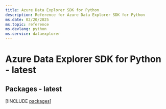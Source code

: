 ```yaml
---
title: Azure Data Explorer SDK for Python
description: Reference for Azure Data Explorer SDK for Python
ms.date: 02/20/2025
ms.topic: reference
ms.devlang: python
ms.service: dataexplorer
---
```

# Azure Data Explorer SDK for Python - latest
## Packages - latest
[!INCLUDE [packages](data-explorer-index.md)]